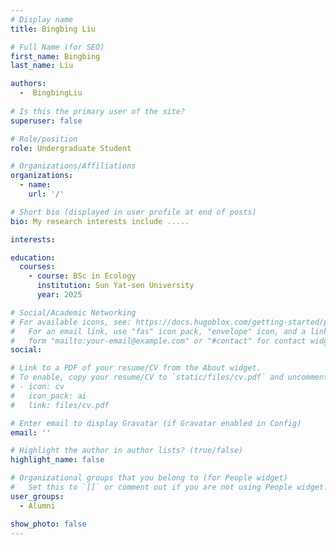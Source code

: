 ```yaml
---
# Display name
title: Bingbing Liu

# Full Name (for SEO)
first_name: Bingbing
last_name: Liu

authors:
  -  BingbingLiu
  
# Is this the primary user of the site?
superuser: false

# Role/position
role: Undergraduate Student

# Organizations/Affiliations
organizations:
  - name: 
    url: '/'

# Short bio (displayed in user profile at end of posts)
bio: My research interests include .....

interests:

education:
  courses:
    - course: BSc in Ecology
      institution: Sun Yat-sen University
      year: 2025

# Social/Academic Networking
# For available icons, see: https://docs.hugoblox.com/getting-started/page-builder/#icons
#   For an email link, use "fas" icon pack, "envelope" icon, and a link in the
#   form "mailto:your-email@example.com" or "#contact" for contact widget.
social:

# Link to a PDF of your resume/CV from the About widget.
# To enable, copy your resume/CV to `static/files/cv.pdf` and uncomment the lines below.
# - icon: cv
#   icon_pack: ai
#   link: files/cv.pdf

# Enter email to display Gravatar (if Gravatar enabled in Config)
email: ''

# Highlight the author in author lists? (true/false)
highlight_name: false

# Organizational groups that you belong to (for People widget)
#   Set this to `[]` or comment out if you are not using People widget.
user_groups:
  - Alumni

show_photo: false
---
```


<!-- My current research uses the mechanistic niche model to explore the effects of climate change on the thermal regulation behavior and activity time of *Gloydius shedaoensis*, so as to explore whether climate change will lead to mismatch between *Gloydius shedaoensis* and its food resources. -->
